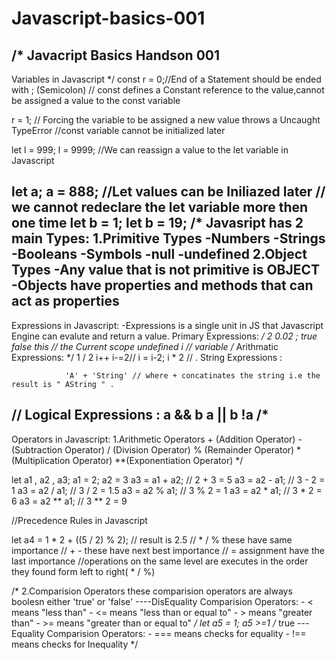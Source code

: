 # Javascript-basics-001
/*
Javacript Basics Handson 001
--------------------------------------------------------------------------------------------------------------------------
Variables in Javascript
*/
const r = 0;//End of a Statement should be ended with ; (Semicolon)
// const defines a Constant reference to the value,cannot be assigned a value to the const variable
 
r = 1;
// Forcing the variable to be assigned a new value throws a Uncaught TypeError
//const variable cannot be initialized later

let l = 999;
l = 9999;
//We can reassign a value to the let variable in Javascript

let a;
a = 888;
//Let values can be Iniliazed later
// we cannot redeclare the let variable more then one time
let b = 1;
let b = 19;
/*
Javasript has 2 main Types:
1.Primitive Types
                -Numbers
                -Strings
                -Booleans
                -Symbols
                -null
                -undefined
2.Object Types
                -Any value that is not primitive is OBJECT
                -Objects have properties and methods that can act as properties
------------------------------------------------------------------------------------------------------------------------------
Expressions in Javascript:
-Expressions is a single unit in JS that Javascript Engine can evalute and return a value.
Primary Expressions:
                */
                2
                0.02
                ;
                true
                false
                this // the Current scope
                undefined
                i // variable
/*
Arithmatic Expressions:                                                                             */
                        1 / 2
                        i++
                        i-=2// i = i-2;
                        i * 2
// .  String Expressions :

                'A' + 'String' // where + concatinates the string i.e the result is " AString " .
//    Logical Expressions :
                a && b
                a || b
                !a
/*
--------------------------------------------------------------------------------------------------------------------------------
Operators in Javascript:
1.Arithmetic Operators
    + (Addition Operator)
    - (Subtraction Operator)
    / (Division Operator)
    % (Remainder Operator)
    * (Multiplication Operator)
    **(Exponentiation Operator)
*/

let a1 , a2 , a3;
a1 = 2;
a2 = 3
a3 = a1 + a2; // 2 + 3 = 5
a3 = a2 - a1; // 3 - 2 = 1
a3 = a2 / a1; // 3 / 2 = 1.5
a3 = a2 % a1; // 3 % 2 = 1
a3 = a2 * a1; // 3 * 2 = 6
a3 = a2 ** a1; // 3 ** 2 = 9

//Precedence Rules in Javascript

let a4 = 1 * 2 + ((5 / 2) % 2); // result is 2.5
// * / % these have same importance
// + - these have next best importance
// = assignment have the last importance
//operations on the same level are executes in the order they found form left to right( * / %)

/*
2.Comparision Operators
these comparision operators are always boolesn either 'true' or 'false'
----DisEquality Comparision Operators:
        -  < means "less than"
        -  <= means "less than or equal to"
        -  > means "greater than"
        -  >= means "greater than or equal to"
*/
let a5 = 1;
a5 >=1 /* true
---Equality Comparision Operators:
        -  === means checks for equality
        -  !== means checks for Inequality
*/
